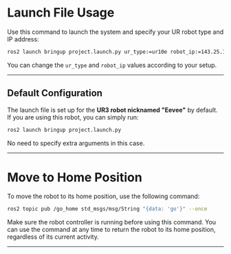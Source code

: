 # Launch File Usage

Use this command to launch the system and specify your UR robot type and IP address:

```bash
ros2 launch bringup project.launch.py ur_type:=ur10e robot_ip:=143.25.150.2
```


You can change the `ur_type` and `robot_ip` values according to your setup.

---

## Default Configuration

The launch file is set up for the **UR3 robot nicknamed "Eevee"** by default.  
If you are using this robot, you can simply run:

```bash
ros2 launch bringup project.launch.py
```

No need to specify extra arguments in this case.

---

# Move to Home Position

To move the robot to its home position, use the following command:

```bash
ros2 topic pub /go_home std_msgs/msg/String "{data: 'go'}" --once
```

Make sure the robot controller is running before using this command. You can use the command at any time to return the robot to its home position, regardless of its current activity.

---